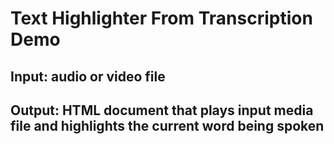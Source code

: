 # Text Highlighter From Transcription Demo

## Input: audio or video file

## Output: HTML document that plays input media file and highlights the current word being spoken
